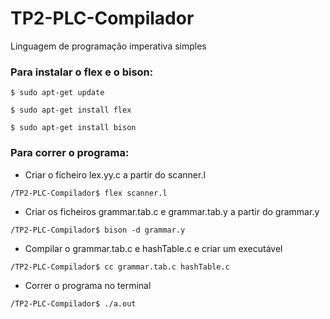 # TP2-PLC-Compilador
Linguagem de programação imperativa simples

### Para instalar o flex e o bison:
```
$ sudo apt-get update

$ sudo apt-get install flex

$ sudo apt-get install bison
```


### Para correr o programa:
- Criar o ficheiro lex.yy.c a partir do scanner.l
```
/TP2-PLC-Compilador$ flex scanner.l
```
- Criar os ficheiros grammar.tab.c e grammar.tab.y a partir do grammar.y
```
/TP2-PLC-Compilador$ bison -d grammar.y
```
- Compilar o grammar.tab.c e hashTable.c e criar um executável
```
/TP2-PLC-Compilador$ cc grammar.tab.c hashTable.c
```
- Correr o programa no terminal
```
/TP2-PLC-Compilador$ ./a.out
```
